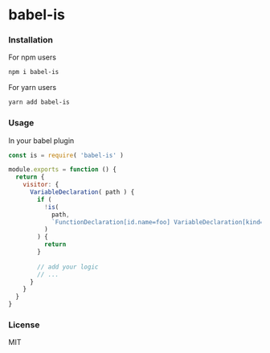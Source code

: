 # babel-is

### Installation

For npm users

```bash
npm i babel-is
```

For yarn users

```bash
yarn add babel-is
```

### Usage

In your babel plugin

```js
const is = require( 'babel-is' )

module.exports = function () {
  return {
    visitor: {
      VariableDeclaration( path ) {
        if (
          !is(
            path,
            `FunctionDeclaration[id.name=foo] VariableDeclaration[kind=let]`
          )
        ) {
          return
        }
        
        // add your logic
        // ...
      }
    }
  }
}
```

### License

MIT
